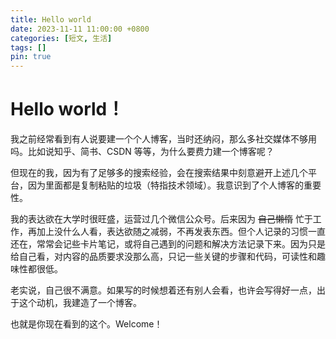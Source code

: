 ```yaml
---
title: Hello world
date: 2023-11-11 11:00:00 +0800
categories: [短文, 生活]
tags: []
pin: true
---
```


# Hello world！

我之前经常看到有人说要建一个个人博客，当时还纳闷，那么多社交媒体不够用吗。比如说知乎、简书、CSDN 等等，为什么要费力建一个博客呢？

但现在的我，因为有了足够多的搜索经验，会在搜索结果中刻意避开上述几个平台，因为里面都是复制粘贴的垃圾（特指技术领域）。我意识到了个人博客的重要性。

我的表达欲在大学时很旺盛，运营过几个微信公众号。后来因为 ~~自己懒惰~~ 忙于工作，再加上没什么人看，表达欲随之减弱，不再发表东西。但个人记录的习惯一直还在，常常会记些卡片笔记，或将自己遇到的问题和解决方法记录下来。因为只是给自己看，对内容的品质要求没那么高，只记一些关键的步骤和代码，可读性和趣味性都很低。

老实说，自己很不满意。如果写的时候想着还有别人会看，也许会写得好一点，出于这个动机，我建造了一个博客。

也就是你现在看到的这个。Welcome！